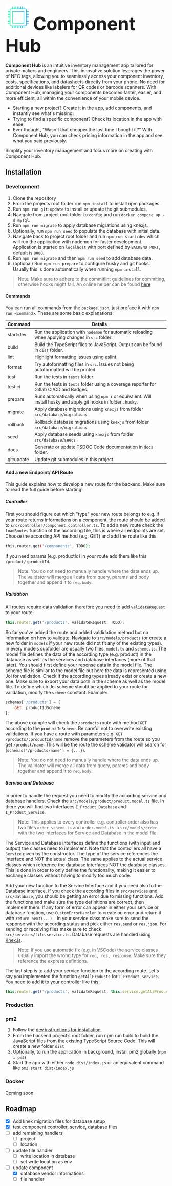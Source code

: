 # <img src="../frontend/assets/logos/logo_whitespace.png" height=80> <span style="font-size: 2em;" > Component Hub</span> 

**Component Hub** is an intuitive inventory management app tailored for private makers and engineers. This innovative solution leverages the power of NFC tags, allowing you to seamlessly access your component inventory, costs, specifications, and datasheets directly from your phone. No need for additional devices like labelers for QR codes or barcode scanners. With Component Hub, managing your components becomes faster, easier, and more efficient, all within the convenience of your mobile device.

- Starting a new project? Create it in the app, add components, and instantly see what's missing. 
- Trying to find a specific component? Check its location in the app with ease. 
- Ever thought, "Wasn't that cheaper the last time I bought it?" With Component Hub, you can check pricing information in the app and see what you paid previously. 
  
Simplify your inventory management and focus more on creating with Component Hub.

## Installation

### Development
1. Clone the repository
2. From the projects root folder run `npm install` to install npm packages.
3. Run `npm run git:update` to install or update the git submodules.
4. Navigate from project root folder to `config` and run `docker compose up -d mysql`.
5. Run `npm run migrate` to apply database migrations using knexjs.
6. Optionally, run `npm run seed` to populate the database with initial data.
7. Navigate back to project root folder and run `npm run start:dev` which will run the application with nodemon for faster development. Application is started on `localhost` with port defined by `BACKEND_PORT`, default is `8080`. 
8.  Run `npm run migrate` and then `npm run seed` to add database data. 
9.  (optional) Run `npm run prepare` to configure husky and git hooks. Usually this is done automatically when running `npm install`.
   
> Note: Make sure to adhere to the commitlint guidelines for commiting, otherwise hooks might fail. An online helper can be found [here](https://commitlint.io/)

#### Commands
You can run all commands from the `package.json`, just preface it with `npm run <command>`. These are some basic explanations:

| Command     | Details |
|-------------|-----------|
| start:dev   | Run the application with `nodemon` for automatic reloading when applying changes in `src` folder. |
| build       | Build the TypeScript files to JavaScript. Output can be found in `dist` folder. |
| lint        | Highlight formatting issues using eslint. |
| format      | Try autoformatting files in `src`. Issues not being autoformatted will be printed. |
| test        | Run the tests in `tests` folder. |
| test:ci     | Run the tests in `tests` folder using a coverage reporter for Gitlab CI/CD and Badges. |
| prepare     | Runs automatically when using `npm i` or equivalent. Will install husky and apply git hooks in folder `.husky`. |
| migrate     | Apply database migrations using `knexjs` from folder `src/database/migrations` |
| rollback    | Rollback database migrations using `knexjs` from folder `src/database/migrations` |
| seed        | Apply database seeds using `knexjs` from folder `src/database/seeds` |
| docs        | Generate or update TSDOC Code documentation in `docs` folder. |
| git:update  | Update git submodules in this project |

#### Add a new Endpoint/ API Route

This guide explains how to develop a new route for the backend. Make sure to read the full guide before starting!

##### Controller
First you should figure out which "type" your new route belongs to e.g. if your route returns informations on a component, the route should be added to `src/controller/component.controller.ts`. To add a new route check the `loadRoutes` function of the according file, this is where all endpoints are set. Choose the according API method (e.g. GET) and add the route like this
```sh
this.router.get('/components', TODO);
```
If you need params (e.g. productId) in your route add them like this `/product/:productId`.
> Note: You do not need to manually handle where the data ends up. The validator will merge all data from query, params and body together and append it to `req.body`.

##### Validation
All routes require data validation therefore you need to add `validateRequest` to your route:
```js
this.router.get('/products', validateRequest, TODO);
```
So far you've added the route and added valdidation method but no information on how to validate. Navigate to `src/models/products` (or create a new folder in `models` if your new route did not fit any of the existing types). In every models subfolder are usually two files: `model.ts` and `scheme.ts`. The model file defines the data of the according type (e.g. product) in the database as well as the services and database interfaces (more of that later). You should first define your reponse data in the model file. The scheme file is similar to the model file but here the data is represented using Joi for validation. Check if the according types already exist or create a new one. Make sure to export your data both in the scheme as well as the model file. To define which Joi scheme should be applied to your route for validation, modify the `scheme` constant. Example:
```js
schemas['/products'] = {
    GET: productIdScheme
};
```
The above example will check the `/products` route with method `GET` according to the `productIdScheme`. Be careful not to overwrite existing validations. If you have a route with parameters e.g. `GET /products/:productId/name` remove the parameters from the route so you get `/product/name`. This will be the route the scheme validator will search for (`schemas['/products/name'] = {...}`). 

> Note: You do not need to manually handle where the data ends up. The validator will merge all data from query, params and body together and append it to `req.body`.

##### Service and Database 

In order to handle the request you need to modify the according service and database handlers. Check the `src/models/product/product.model.ts` file. In there you will find two interfaces `I_Product_Database` and `I_Product_Service`.

> Note: This applies to every controller e.g. controller order also has two files `order.scheme.ts` and `order.model.ts` in `src/models/order` with the two interfaces for Service and Database in the model file. 

The Service and Database interfaces define the functions (with input and output) the classes need to implement. Note that the controllers all have a `Service` given by the constructor. The type of the service references the interface and NOT the actual class. The same applies to the actual service classes which reference the database interfaces NOT the database classes. This is done in order to only define the functionality, making it easier to exchange classes without having to modify too much code. 

Add your new function to the Service Interface and if you need also to the Database interface. If you check the according files in `src/services` and `src/database`, you should be getting an error due to missing functions. Add the functions and make sure the type definitions are correct, then implement them. If any form of error can appear in either your service or database function, use `CustomErrorHandler` to create an error and return it with `return next(...) `. In your service class make sure to send the response with the according status and pick either `res.send` or `res.json`. For sending or receiving files make sure to check  `src/services/file.service.ts`. Database requests are handled using [Knex.js](https://knexjs.org/). 

> Note: If you use automatic fix (e.g. in VSCode) the service classes usually import the wrong type for `req, res, response`. Make sure they reference the express defintions.

The last step is to add your service function to the according route. Let's say you implemented the function `getAllProducts` for `I_Product_Service`. You need to add it to your controller like this:
```js
this.router.get('/products', validateRequest, this.service.getAllProducts);
```

### Production

### pm2
1. Follow the [dev instructions for installation](#development).
2. From the backend project’s root folder, run npm run build to build the JavaScript
files from the existing TypeScript Source Code. This will create a new folder `dist`
3. Optionally, to run the application in background, install pm2 globally (`npm i pm2`)
4. Start the app with either `node dist/index.js` or an equivalent command like `pm2 start
dist/index.js`

### Docker
Coming soon

## Roadmap

- [x] Add knex migration files for database setup
- [x] test component controller, service, database files
- [ ] add remaining handlers
  - [ ] project
  - [ ] location
- [ ] update file handler 
  - [ ] write location in database
  - [ ] set write location as env
- [ ] update component 
  - [x] database vendor informations
  - [ ] file handler 